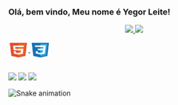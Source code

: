### Olá, bem vindo, Meu nome é Yegor Leite!

<div align="center">
<a href="https://github.com/YegorLeite">
<img height="180em" src="https://github-readme-stats.vercel.app/api?username=YegorLeite&show_icons=true&theme=highcontrast&include_all_commits=true&count_private=true"/>
<img height="120em" src="https://github-readme-stats.vercel.app/api/top-langs/?username=YegorLeitep&layout=compact&langs_count=7&theme=highcontrast"/>
</div>
<div style="display: inline_block"><br>
<img align="center" alt="YegorLeite-HTML" height="30" width="40" src="https://raw.githubusercontent.com/devicons/devicon/master/icons/html5/html5-original.svg">
<img align="center" alt="YegorLeite-CSS" height="30" width="40" src="https://raw.githubusercontent.com/devicons/devicon/master/icons/css3/css3-original.svg">
</div>
 
   ##
 
<div> 
<a href="https://instagram.com/yegorleite/" target="_blank"><img src="https://img.shields.io/badge/-Instagram-%23E4405F?style=for-the-badge&logo=instagram&logoColor=white" target="_blank"></a>
<a href = "mailto:dev.yegorleite@gmail.com"><img src="https://img.shields.io/badge/Gmail-D14836?style=for-the-badge&logo=gmail&logoColor=white" target="_blank"></a>
<a href="https://www.linkedin.com/in/yegor-leite-4a4322142" target="_blank"><img src="https://img.shields.io/badge/-LinkedIn-%230077B5?style=for-the-badge&logo=linkedin&logoColor=white" target="_blank"></a> 

  
  ![Snake animation](https://github.com/Larismontp/Larismontp/blob/output/github-contribution-grid-snake.svg)
</div>